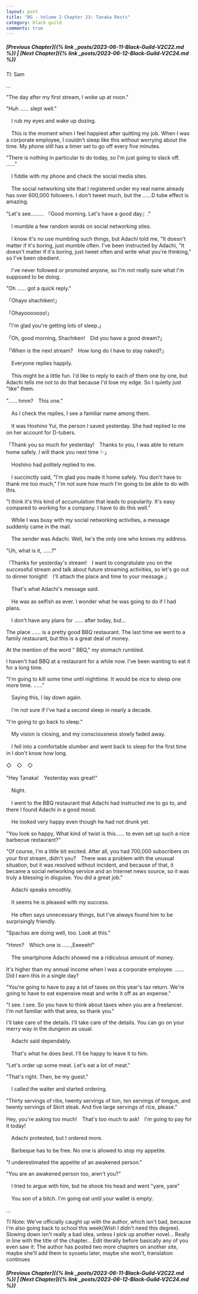 ```yaml
---
layout: post
title: "BG - Volume 2 Chapter 23: Tanaka Rests"
category: black guild
comments: true
---
```


##### [Previous Chapter]({% link _posts/2023-06-11-Black-Guild-V2C22.md %}) \| [Next Chapter]({% link _posts/2023-06-12-Black-Guild-V2C24.md %})



Tl: Sam

…

"The day after my first stream, I woke up at noon."


"Huh ...... slept well."


　I rub my eyes and wake up dozing.

　This is the moment when I feel happiest after quitting my job. When I was a corporate employee, I couldn't sleep like this without worrying about the time. My phone still has a timer set to go off every five minutes.
<!--more-->


"There is nothing in particular to do today, so I'm just going to slack off. ......"


　I fiddle with my phone and check the social media sites.

　The social networking site that I registered under my real name already has over 600,000 followers. I don't tweet much, but the ......D tube effect is amazing.


"Let's see......... 『Good morning. Let's have a good day』."


　I mumble a few random words on social networking sites.

　I know it's no use mumbling such things, but Adachi told me, "It doesn't matter if it's boring, just mumble often. I've been instructed by Adachi, "It doesn't matter if it's boring, just tweet often and write what you're thinking," so I've been obedient.

　I've never followed or promoted anyone, so I'm not really sure what I'm supposed to be doing.


"Oh ...... got a quick reply."


「Ohayo shachiken!」

「Ohayooooooo!」

「I'm glad you're getting lots of sleep.」

「Oh, good morning, Shachiken!　Did you have a good dream?」

「When is the next stream?　How long do I have to stay naked?」


　Everyone replies happily.

　This might be a little fun. I'd like to reply to each of them one by one, but Adachi tells me not to do that because I'd lose my edge. So I quietly just "like" them.


"...... hmm?　This one."


　As I check the replies, I see a familiar name among them.

　It was Hoshino Yui, the person I saved yesterday. She had replied to me on her account for D-tubers.


「Thank you so much for yesterday!　Thanks to you, I was able to return home safely. I will thank you next time ✨」


　Hoshino had politely replied to me.

　I succinctly said, "I'm glad you made it home safely. You don't have to thank me too much," I'm not sure how much I'm going to be able to do with this.


"I think it's this kind of accumulation that leads to popularity. It's easy compared to working for a company. I have to do this well."


　While I was busy with my social networking activities, a message suddenly came in the mail.

　The sender was Adachi. Well, he's the only one who knows my address.


"Uh, what is it, ......?"

『Thanks for yesterday's stream!　I want to congratulate you on the successful stream and talk about future streaming activities, so let's go out to dinner tonight!　I'll attach the place and time to your message.』


　That's what Adachi's message said.

　He was as selfish as ever. I wonder what he was going to do if I had plans.


　I don't have any plans for ...... after today, but...


The place ...... is a pretty good BBQ restaurant. The last time we went to a family restaurant, but this is a great deal of money.


At the mention of the word " BBQ," my stomach rumbled.

I haven't had BBQ at a restaurant for a while now. I've been wanting to eat it for a long time.



"I'm going to kill some time until nighttime. It would be nice to sleep one more time. ......"


　Saying this, I lay down again.

　I'm not sure if I've had a second sleep in nearly a decade.


"I'm going to go back to sleep."


　My vision is closing, and my consciousness slowly faded away.

　I fell into a comfortable slumber and went back to sleep for the first time in I don't know how long.


◇　◇　◇


"Hey Tanaka!　Yesterday was great!"


　Night.

　I went to the BBQ restaurant that Adachi had instructed me to go to, and there I found Adachi in a good mood.

　He looked very happy even though he had not drunk yet.


"You look so happy, What kind of twist is this...... to even set up such a nice barbecue restaurant?"

"Of course, I'm a little bit excited. After all, you had 700,000 subscribers on your first stream, didn't you?　There was a problem with the unusual situation, but it was resolved without incident, and because of that, it became a social networking service and an Internet news source, so it was truly a blessing in disguise. You did a great job."


　Adachi speaks smoothly.

　It seems he is pleased with my success.


　He often says unnecessary things, but I've always found him to be surprisingly friendly.


"Spachas are doing well, too. Look at this."

"Hmm?　Which one is ......,Eeeeeh!"


　The smartphone Adachi showed me a ridiculous amount of money.

It's higher than my annual income when I was a corporate employee. ...... Did I earn this in a single day?


"You're going to have to pay a lot of taxes on this year's tax return. We're going to have to eat expensive meat and write it off as an expense."

"I see. I see. So you have to think about taxes when you are a freelancer. I'm not familiar with that area, so thank you."

I'll take care of the details. I'll take care of the details. You can go on your merry way in the dungeon as usual.


　Adachi said dependably.

　That's what he does best. I'll be happy to leave it to him.


"Let's order up some meat. Let's eat a lot of meat."

"That's right. Then, be my guest."


　I called the waiter and started ordering.


"Thirty servings of ribs, twenty servings of loin, ten servings of tongue, and twenty servings of Skirt steak. And five large servings of rice, please."

Hey, you're asking too much!　That's too much to ask!　I'm going to pay for it today!


　Adachi protested, but I ordered more.

　Barbeque has to be free. No one is allowed to stop my appetite.


"I underestimated the appetite of an awakened person."

"You are an awakened person too, aren't you?"


　I tried to argue with him, but he shook his head and went "yare, yare"

　You son of a bitch. I'm going eat until your wallet is empty.


...

Tl Note: We've officially caught up with the author, which isn't bad, because I'm also going back to school this week(Wish I didn't need this degree). Slowing down isn't really a bad idea, unless I pick up another novel... 
Really in line with the title of the chapter... 
Edit literally before basically any of you even saw it: The author has posted two more chapters on another site, maybe she'll add them to syosetu later, maybe she won't, translation continues


##### [Previous Chapter]({% link _posts/2023-06-11-Black-Guild-V2C22.md %}) \| [Next Chapter]({% link _posts/2023-06-12-Black-Guild-V2C24.md %})